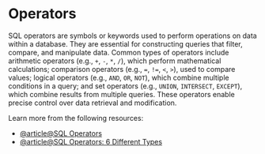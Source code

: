 # Operators

SQL operators are symbols or keywords used to perform operations on data within a database. They are essential for constructing queries that filter, compare, and manipulate data. Common types of operators include arithmetic operators (e.g., `+`, `-`, `*`, `/`), which perform mathematical calculations; comparison operators (e.g., `=`, `!=`, `<`, `>`), used to compare values; logical operators (e.g., `AND`, `OR`, `NOT`), which combine multiple conditions in a query; and set operators (e.g., `UNION`, `INTERSECT`, `EXCEPT`), which combine results from multiple queries. These operators enable precise control over data retrieval and modification.

Learn more from the following resources:

- [@article@SQL Operators](https://www.w3schools.com/sql/sql_operators.asp)
- [@article@SQL Operators: 6 Different Types](https://www.dataquest.io/blog/sql-operators/)